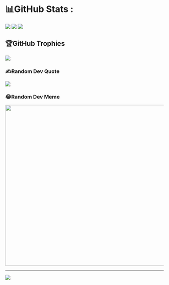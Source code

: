 
# 📊GitHub Stats :
![](https://github-readme-stats.vercel.app/api?username=PhucHau0310&theme=radical&hide_border=true&include_all_commits=true&count_private=false)
![](https://github-readme-stats.vercel.app/api/top-langs/?username=PhucHau0310&theme=radical&hide_border=true&include_all_commits=true&count_private=false&layout=compact)
![](https://github-readme-streak-stats.herokuapp.com/?user=PhucHau0310&theme=radical&hide_border=true)<br/>

## 🏆GitHub Trophies
![](https://github-trophies.vercel.app/?username=PhucHau0310&theme=radical&no-frame=false&no-bg=false&margin-w=4)

### ✍️Random Dev Quote
![](https://quotes-github-readme.vercel.app/api?type=horizontal&theme=radical)

### 😂Random Dev Meme
<img src="https://random-memer.herokuapp.com/" width="512px"/>

---
[![](https://visitcount.itsvg.in/api?id=PhucHau0310&icon=0&color=0)](https://visitcount.itsvg.in)
